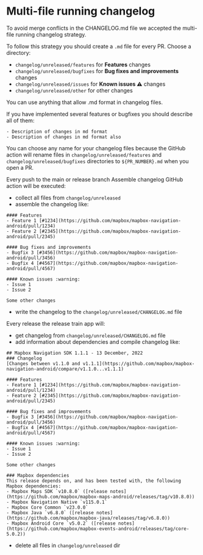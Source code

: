 # Multi-file running changelog

To avoid merge conflicts in the CHANGELOG.md file we accepted the multi-file running changelog strategy.

To follow this strategy you should create a `.md` file for every PR. Choose a directory:

- `changelog/unreleased/features` for **Features** changes
- `changelog/unreleased/bugfixes` for **Bug fixes and improvements** changes
- `changelog/unreleased/issues` for **Known issues :warning:** changes
- `changelog/unreleased/other` for other changes

You can use anything that allow .md format in changelog files.

If you have implemented several features or bugfixes you should describe all of them:

```
- Description of changes in md format
- Description of changes in md format also
```

You can choose any name for your changelog files because the GitHub action will rename files in
`changelog/unreleased/features` and `changelog/unreleased/bugfixes` directories to `${PR_NUMBER}.md` when you open a PR.

Every push to the main or release branch Assemble changelog GitHub action will be executed:

* collect all files from `changelog/unreleased`
* assemble the changelog like:

```
#### Features
- Feature 1 [#1234](https://github.com/mapbox/mapbox-navigation-android/pull/1234)
- Feature 2 [#2345](https://github.com/mapbox/mapbox-navigation-android/pull/2345)

#### Bug fixes and improvements
- Bugfix 3 [#3456](https://github.com/mapbox/mapbox-navigation-android/pull/3456)
- Bugfix 4 [#4567](https://github.com/mapbox/mapbox-navigation-android/pull/4567)

#### Known issues :warning:
- Issue 1
- Issue 2

Some other changes
```

* write the changelog to the `changelog/unreleased/CHANGELOG.md` file

Every release the release train app will:

* get changelog from `changelog/unreleased/CHANGELOG.md` file
* add information about dependencies and compile changelog like:
```
## Mapbox Navigation SDK 1.1.1 - 13 December, 2022
### Changelog
[Changes between v1.1.0 and v1.1.1](https://github.com/mapbox/mapbox-navigation-android/compare/v1.1.0...v1.1.1)

#### Features
- Feature 1 [#1234](https://github.com/mapbox/mapbox-navigation-android/pull/1234)
- Feature 2 [#2345](https://github.com/mapbox/mapbox-navigation-android/pull/2345)

#### Bug fixes and improvements
- Bugfix 3 [#3456](https://github.com/mapbox/mapbox-navigation-android/pull/3456)
- Bugfix 4 [#4567](https://github.com/mapbox/mapbox-navigation-android/pull/4567)

#### Known issues :warning:
- Issue 1
- Issue 2

Some other changes

### Mapbox dependencies
This release depends on, and has been tested with, the following Mapbox dependencies:
- Mapbox Maps SDK `v10.8.0` ([release notes](https://github.com/mapbox/mapbox-maps-android/releases/tag/v10.8.0))
- Mapbox Navigation Native `v115.0.1`
- Mapbox Core Common `v23.0.0`
- Mapbox Java `v6.8.0` ([release notes](https://github.com/mapbox/mapbox-java/releases/tag/v6.8.0))
- Mapbox Android Core `v5.0.2` ([release notes](https://github.com/mapbox/mapbox-events-android/releases/tag/core-5.0.2))
```
* delete all files in `changelog/unreleased` dir
